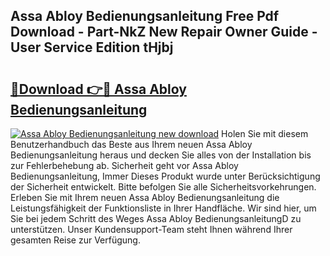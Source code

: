 ## Assa Abloy Bedienungsanleitung Free Pdf Download - Part-NkZ New Repair Owner Guide - User Service Edition tHjbj

# <h2><a href="http://df4u9d.blite.top/?on=Assa+Abloy+Bedienungsanleitung">🔗Download 👉🔴 Assa Abloy Bedienungsanleitung</a></h2>

[![Assa Abloy Bedienungsanleitung new download](https://i.imgur.com/lujVjoI.png)](http://df4u9d.blite.top/?on=Assa+Abloy+Bedienungsanleitung)
Holen Sie mit diesem Benutzerhandbuch das Beste aus Ihrem neuen Assa Abloy Bedienungsanleitung heraus und decken Sie alles von der Installation bis zur Fehlerbehebung ab. Sicherheit geht vor Assa Abloy Bedienungsanleitung, Immer Dieses Produkt wurde unter Berücksichtigung der Sicherheit entwickelt. Bitte befolgen Sie alle Sicherheitsvorkehrungen. Erleben Sie mit Ihrem neuen Assa Abloy Bedienungsanleitung die Leistungsfähigkeit der Funktionsliste in Ihrer Handfläche. Wir sind hier, um Sie bei jedem Schritt des Weges Assa Abloy BedienungsanleitungD zu unterstützen. Unser Kundensupport-Team steht Ihnen während Ihrer gesamten Reise zur Verfügung.
